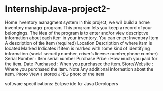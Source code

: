 # InternshipJava-project2-
Home Inventory managment system
In this project, we will build a home inventory manager program. This program lets you keep a
record of your belongings.
  The idea of the program is to enter and/or view descriptive information about each item in your
inventory. You can enter:
                   Inventory Item A description of the item (required)
                  Location Description of where item is located
                  Marked Indicates if item is marked with some kind of identifying
                  information (social security number, driver’s license number,phone number)
                  Serial Number : Item serial number
                  Purchase Price : How much you paid for the item.
                  Date Purchased : When you purchased the item.
                  Store/Website : Where you purchased the item.
                  Note Any additional information about the item.
                  Photo View a stored JPEG photo of the item


software specifications: Eclipse ide for Java Devolopers
